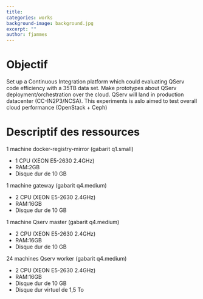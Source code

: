 ```yaml
---
title: 
categories: works
background-image: background.jpg
excerpt: ""
author: fjammes
---
```


# Objectif
Set up a Continuous Integration platform which could evaluating QServ code efficiency with a 35TB data set. Make prototypes about QServ deployment/orchestration over the cloud. QServ will land in production datacenter (CC-IN2P3/NCSA). This experiments is aslo aimed to test overall cloud performance (OpenStack + Ceph)

# Descriptif des ressources

1 machine docker-registry-mirror (gabarit q1.small) 

 + 1 CPU (XEON E5-2630 2.4GHz)
 + RAM:2GB
 + Disque dur de 10 GB

1 machine gateway (gabarit q4.medium)

 + 2 CPU (XEON E5-2630 2.4GHz) 
 + RAM:16GB
 + Disque dur de 10 GB

1 machine Qserv master (gabarit q4.medium)

 + 2 CPU (XEON E5-2630 2.4GHz) 
 + RAM:16GB
 + Disque dur de 10 GB

24 machines Qserv worker (gabarit q4.medium)

 + 2 CPU (XEON E5-2630 2.4GHz) 
 + RAM:16GB
 + Disque dur de 10 GB
 + Disque dur virtuel de 1,5 To